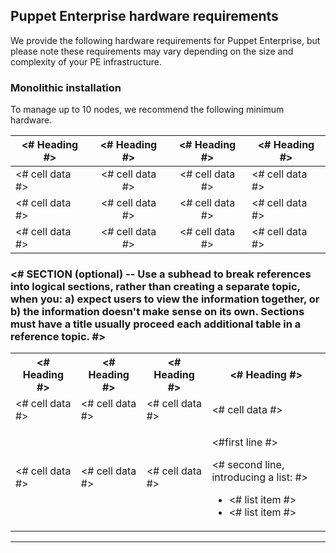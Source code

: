 <!--References present facts that users might need to understand or use a product.-->

## Puppet Enterprise hardware requirements

We provide the following hardware requirements for Puppet Enterprise, but please note these requirements may vary depending on the size and complexity of your PE infrastructure.

### Monolithic installation

To manage up to 10 nodes, we recommend the following minimum hardware. 

<!--Use tables in reference topics to enable scanning. Simple HTML tables are useful for straightforward data. Use HTML tables for data that requires formatting, like line breaks or bulleted lists within cells. Avoid adding more than 5 columns to a single table.-->

<# Heading #>   | <# Heading #>   | <# Heading #>      | <# Heading #>
----------------|:---------------:|:------------------:|-------------------------
<# cell data #> | <# cell data #> | <# cell data #>    | <# cell data #>
<# cell data #> | <# cell data #> | <# cell data #>    | <# cell data #>
<# cell data #> | <# cell data #> | <# cell data #>    | <# cell data #>

### <# SECTION (optional) -- Use a subhead to break references into logical sections, rather than creating a separate topic, when you: a) expect users to view the information together, or b) the information doesn't make sense on its own. Sections must have a title usually proceed each additional table in a reference topic. #>

<table>
  <tr>
    <th><# Heading #></th>
    <th><# Heading #></th>
    <th><# Heading #></th>
    <th><# Heading #></th>
  </tr>
  <tr>
    <td><# cell data #></td>
    <td><# cell data #></td>
    <td><# cell data #></td>
    <td><# cell data #></td>
  </tr>
  <tr>
    <td><# cell data #></td>
    <td><# cell data #></td>
    <td><# cell data #></td>
    <td><p><#first line #></p> <p><# second line, introducing a list: #>
     <ul>
      <li><# list item #></li>
      <li><# list item #></li>
     </ul></p>
    </td>
  </tr>
</table>


* * *

